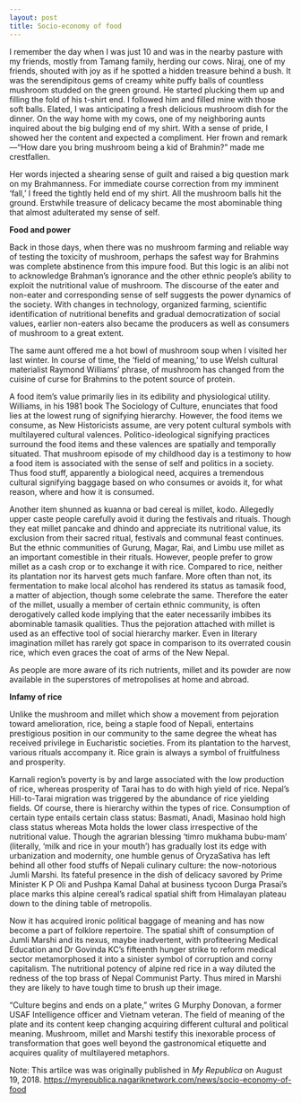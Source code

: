 ```yaml
---
layout: post
title: Socio-economy of food
---
```


I remember the day when I was just 10 and was in the nearby pasture with my friends, mostly from Tamang family, herding our cows. Niraj, one of my friends, shouted with joy as if he spotted a hidden treasure behind a bush.  It was the serendipitous gems of creamy white puffy balls of countless mushroom studded on the green ground. He started plucking them up and filling the fold of his t-shirt end. I followed him and filled mine with those soft balls. Elated, I was anticipating a fresh delicious mushroom dish for the dinner. On the way home with my cows, one of my neighboring aunts inquired about the big bulging end of my shirt. With a sense of pride, I showed her the content and expected a compliment. Her frown and remark—“How dare you bring mushroom being a kid of Brahmin?” made me crestfallen. 

Her words injected a shearing sense of guilt and raised a big question mark on my Brahmanness. For immediate course correction from my imminent ‘fall,’ I freed the tightly held end of my shirt. All the mushroom balls hit the ground.  Erstwhile treasure of delicacy became the most abominable thing that almost adulterated my sense of self.

**Food and power**

Back in those days, when there was no mushroom farming and reliable way of testing the toxicity of mushroom, perhaps the safest way for Brahmins was complete abstinence from this impure food. But this logic is an alibi not to acknowledge Brahman’s ignorance and the other ethnic people’s ability to exploit the nutritional value of mushroom. The discourse of the eater and non-eater and corresponding sense of self suggests the power dynamics of the society. With changes in technology, organized farming, scientific identification of nutritional benefits and gradual democratization of social values, earlier non-eaters also became the producers as well as consumers of mushroom to a great extent. 

The same aunt offered me a hot bowl of mushroom soup when I visited her last winter. In course of time, the ‘field of meaning,’ to use Welsh cultural materialist Raymond Williams’ phrase, of mushroom has changed from the cuisine of curse for Brahmins to the potent source of protein. 

A food item’s value primarily lies in its edibility and physiological utility. Williams, in his 1981 book The Sociology of Culture, enunciates that food lies at the lowest rung of signifying hierarchy. However, the food items we consume, as New Historicists assume, are very potent cultural symbols with multilayered cultural valences. Politico-ideological signifying practices surround the food items and these valences are spatially and temporally situated. That mushroom episode of my childhood day is a testimony to how a food item is associated with the sense of self and politics in a society. Thus food stuff, apparently a biological need, acquires a tremendous cultural signifying baggage based on who consumes or avoids it, for what reason, where and how it is consumed.

Another item shunned as kuanna or bad cereal is millet, kodo. Allegedly upper caste people carefully avoid it during the festivals and rituals. Though they eat millet pancake and dhindo and appreciate its nutritional value, its exclusion from their sacred ritual, festivals and communal feast continues. But the ethnic communities of Gurung, Magar, Rai, and Limbu use millet as an important comestible in their rituals. However, people prefer to grow millet as a cash crop or to exchange it with rice. Compared to rice, neither its plantation nor its harvest gets much fanfare. More often than not, its fermentation to make local alcohol has rendered its status as tamasik food, a matter of abjection, though some celebrate the same. Therefore the eater of the millet, usually a member of certain ethnic community, is often derogatively called kode implying that the eater necessarily imbibes its abominable tamasik qualities. Thus the pejoration attached with millet is used as an effective tool of social hierarchy marker. Even in literary imagination millet has rarely got space in comparison to its overrated cousin rice, which even graces the coat of arms of the New Nepal.  

As people are more aware of its rich nutrients, millet and its powder are now available in the superstores of metropolises at home and abroad.

**Infamy of rice**

Unlike the mushroom and millet which show a movement from pejoration toward amelioration, rice, being a staple food of Nepali, entertains prestigious position in our community to the same degree the wheat has received privilege in Eucharistic societies. From its plantation to the harvest, various rituals accompany it. Rice grain is always a symbol of fruitfulness and prosperity. 

Karnali region’s poverty is by and large associated with the low production of rice, whereas prosperity of Tarai has to do with high yield of rice. Nepal’s Hill-to-Tarai migration was triggered by the abundance of rice yielding fields. Of course, there is hierarchy within the types of rice. Consumption of certain type entails certain class status: Basmati, Anadi, Masinao hold high class status whereas Mota holds the lower class irrespective of the nutritional value. Though the agrarian blessing ‘timro mukhama bubu-mam’ (literally, ‘milk and rice in your mouth’) has gradually lost its edge with urbanization and modernity, one humble genus of OryzaSativa has left behind all other food stuffs of Nepali culinary culture: the now-notorious Jumli Marshi. Its fateful presence in the dish of delicacy savored by Prime Minister K P Oli and Pushpa Kamal Dahal at  business tycoon Durga Prasai’s place marks this alpine cereal’s radical spatial shift from Himalayan plateau down to the dining table of metropolis.

Now it has acquired ironic political baggage of meaning and has now become a part of folklore repertoire.  The spatial shift of consumption of Jumli Marshi and its nexus, maybe inadvertent, with profiteering Medical Education and Dr Govinda KC’s fifteenth hunger strike to reform medical sector metamorphosed it into a sinister symbol of corruption and corny capitalism. The nutritional potency of alpine red rice in a way diluted the redness of the top brass of Nepal Communist Party. Thus mired in Marshi they are likely to have tough time to brush up their image.

“Culture begins and ends on a plate,” writes G Murphy Donovan, a former USAF Intelligence officer and Vietnam veteran. The field of meaning of the plate and its content keep changing acquiring different cultural and political meaning. Mushroom, millet and Marshi testify this inexorable process of transformation that goes well beyond the gastronomical etiquette and acquires quality of multilayered metaphors.

Note: This artilce was was originally published in _My Republica_ on August 19, 2018. https://myrepublica.nagariknetwork.com/news/socio-economy-of-food

